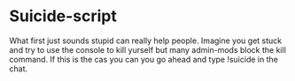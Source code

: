 # Suicide-script
What first just sounds stupid can really help people. Imagine you get stuck and try to use the console to kill yurself but many admin-mods block the kill command. If this is the cas you can you go ahead and type !suicide in the chat.
